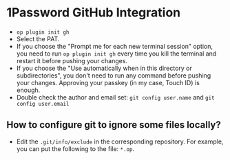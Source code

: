 # 1Password GitHub Integration

- `op plugin init gh`
- Select the PAT.
- If you choose the "Prompt me for each new terminal session" option, you need to run `op plugin init gh` every time you kill the terminal and restart it before pushing your changes.
- If you choose the "Use automatically when in this directory or subdirectories", you don't need to run any command before pushing your changes. Approving your passkey (in my case, Touch ID) is enough.
- Double check the author and email set: `git config user.name` and `git config user.email`


## How to configure git to ignore some files locally?
- Edit the `.git/info/exclude` in the corresponding repository. For example, you can put the following to the file: `*.op`.
